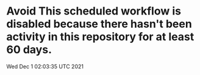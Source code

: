 # Avoid This scheduled workflow is disabled because there hasn't been activity in this repository for at least 60 days.
Wed Dec  1 02:03:35 UTC 2021
